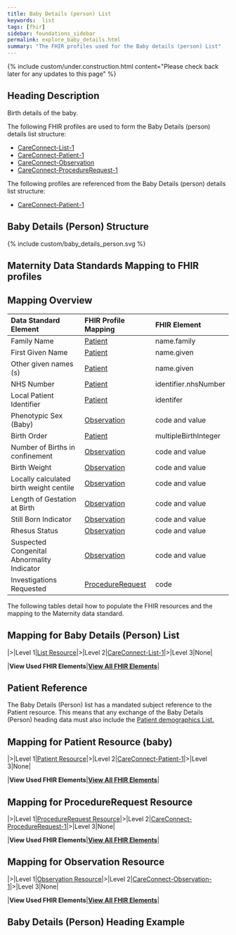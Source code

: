 ```yaml
---
title: Baby Details (person) List
keywords:  list
tags: [fhir]
sidebar: foundations_sidebar
permalink: explore_baby_details.html
summary: "The FHIR profiles used for the Baby details (person) List"
---
```

{% include custom/under.construction.html content="Please check back later for any updates to this page" %}

## Heading Description ##
Birth details of the baby.

The following FHIR profiles are used to form the Baby Details (person) details list structure:

- [CareConnect-List-1](https://fhir.hl7.org.uk/STU3/StructureDefinition/CareConnect-List-1)
- [CareConnect-Patient-1](https://fhir.hl7.org.uk/STU3/StructureDefinition/CareConnect-Patient-1)
- [CareConnect-Observation](https://fhir.hl7.org.uk/STU3/StructureDefinition/CareConnect-Observation-1)
- [CareConnect-ProcedureRequest-1](https://fhir.hl7.org.uk/STU3/StructureDefinition/CareConnect-ProcedureRequest-1)

The following profiles are referenced from the Baby Details (person) details list structure:

- [CareConnect-Patient-1](https://fhir.hl7.org.uk/STU3/StructureDefinition/CareConnect-Patient-1)

## Baby Details (Person) Structure ##

{% include custom/baby_details_person.svg %}

## Maternity Data Standards Mapping to FHIR profiles ##

## Mapping Overview ##

|  **Data Standard Element** | **FHIR Profile Mapping** | **FHIR Element** |
| :--- | :--- | :--- |
|  Family Name | [Patient](explore_baby_details.html#mapping-for-baby-details-person-list) | name.family |
|  First Given Name | [Patient](explore_baby_details.html#mapping-for-baby-details-person-list) | name.given |
|  Other given names (s) | [Patient](explore_baby_details.html#mapping-for-baby-details-person-list) | name.given |
|  NHS Number | [Patient](explore_baby_details.html#mapping-for-baby-details-person-list) | identifier.nhsNumber |
|  Local Patient Identifier | [Patient](explore_baby_details.html#mapping-for-baby-details-person-list) | identifer |
|  Phenotypic Sex (Baby) | [Observation](explore_baby_details.html#mapping-for-observation-resource) | code and value |
|  Birth Order | [Patient](explore_baby_details.html#mapping-for-baby-details-person-list) | multipleBirthInteger |
|  Number of Births in confinement | [Observation](explore_baby_details.html#mapping-for-observation-resource) | code and value |
|  Birth Weight | [Observation](explore_baby_details.html#mapping-for-observation-resource) | code and value |
|  Locally calculated birth weight centile | [Observation](explore_baby_details.html#mapping-for-observation-resource) | code and value |
|  Length of Gestation at Birth | [Observation](explore_baby_details.html#mapping-for-observation-resource) | code and value |
|  Still Born Indicator | [Observation](explore_baby_details.html#mapping-for-observation-resource) | code and value |
|  Rhesus Status | [Observation](explore_baby_details.html#mapping-for-observation-resource) | code and value |
|  Suspected Congenital Abnormality Indicator | [Observation](explore_baby_details.html#mapping-for-observation-resource) | code and value |
|  Investigations Requested | [ProcedureRequest](explore_baby_details.html#mapping-for-procedurerequest-resource) | code |

The following tables detail how to populate the FHIR resources and the mapping to the Maternity data standard.

## Mapping for Baby Details (Person) List ##

|>|Level 1|[List Resource](http://hl7.org/fhir/stu3/list.html)|>|Level 2|[CareConnect-List-1](https://fhir.hl7.org.uk/STU3/StructureDefinition/CareConnect-List-1)|>|Level 3|None|

|**View Used FHIR Elements**|**[View All FHIR Elements](explore_baby_details_all.html#mapping-for-baby-details-person-list)**|

## Patient Reference ##

The Baby Details (Person) list has a mandated subject reference to the Patient resource. This means that any exchange of the Baby Details (Person) heading data must also include the [Patient demographics List.](explore_patient_demographics.html)


## Mapping for Patient Resource (baby) ##

|>|Level 1|[Patient Resource](http://hl7.org/fhir/stu3/patient.html)|>|Level 2|[CareConnect-Patient-1](https://fhir.hl7.org.uk/STU3/StructureDefinition/CareConnect-Patient-1)|>|Level 3|None|

|**View Used FHIR Elements**|**[View All FHIR Elements](explore_baby_details_all.html#mapping-for-patient-resource-baby)**|


## Mapping for ProcedureRequest Resource ##

|>|Level 1|[ProcedureRequest Resource](http://hl7.org/fhir/stu3/procedurerequest.html)|>|Level 2|[CareConnect-ProcedureRequest-1](https://fhir.hl7.org.uk/STU3/StructureDefinition/CareConnect-ProcedureRequest-1)|>|Level 3|None|

|**View Used FHIR Elements**|**[View All FHIR Elements](explore_baby_details_all.html#mapping-for-procedurerequest-resource)**|


## Mapping for Observation Resource ##

|>|Level 1|[Observation Resource](http://hl7.org/fhir/stu3/observation.html)|>|Level 2|[CareConnect-Observation-1](https://fhir.hl7.org.uk/STU3/StructureDefinition/CareConnect-Observation-1)|>|Level 3|None|

|**View Used FHIR Elements**|**[View All FHIR Elements](explore_baby_details_all.html#mapping-for-observation-resource)**|


## Baby Details (Person) Heading Example ##